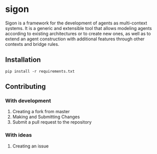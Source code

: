 # sigon

Sigon is a framework for the development of agents as multi-context systems.
It is a generic and extensible tool that allows modeling agents according to existing architectures or to create new ones, as well as to extend an agent construction with additional features through other contexts and bridge rules.

## Installation


```
pip install -r requirements.txt
```

## Contributing 


### With development

1. Creating a fork from master
2. Making and Submitting Changes
3. Submit a pull request to the repository

### With ideas

1. Creating an issue

